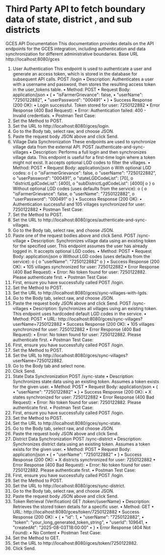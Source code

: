 # Third Party API to fetch boundary data of state, district , and sub districts 

GCES API Documentation
This documentation provides details on the API endpoints for the GCES integration, including authentication and data synchronization for different administrative boundaries.
Base URL
http://localhost:8080/gces
1. User Authentication
This endpoint is used to authenticate a user and generate an access token, which is stored in the database for subsequent API calls.
POST /login
•	Description: Authenticates a user with a username and password, then stores the resulting access token in the user_tokens table.
•	Method: POST
•	Request Body: application/json
•	{
•	  "isFarmerGrievance": false,
•	  "userName": "7250122882",
•	  "userPassword": "000491"
•	}
•	Success Response (200 OK):
•	Login successful. Token stored for user: 7250122882
•	Error Response (400 Bad Request):
•	Error: Authentication failed: 400 - Invalid credentials.
•	Postman Test Case:
1.	Set the Method to POST.
2.	Set the URL to http://localhost:8080/gces/login.
3.	Go to the Body tab, select raw, and choose JSON.
4.	Paste the request body JSON above and click Send.
2. Village Data Synchronization
These endpoints are used to synchronize village data from the external API.
POST /authenticate-and-sync-villages
•	Description: Performs a full login and then synchronizes village data. This endpoint is useful for a first-time login where a token might not exist. It accepts optional LGD codes to filter the villages.
•	Method: POST
•	Request Body: application/json
o	With optional LGD codes:
o	{
o	  "isFarmerGrievance": false,
o	  "userName": "7250122882",
o	  "userPassword": "000491",
o	  "stateLGDCodeList": [70],
o	  "districtLgdCodeList": [400],
o	  "subDistrictLgdCodeList": [4000]
o	}
o	Without optional LGD codes (uses defaults from the service):
o	{
o	  "isFarmerGrievance": false,
o	  "userName": "7250122882",
o	  "userPassword": "000491"
o	}
•	Success Response (200 OK):
•	Authentication successful and 105 villages synchronized for user: 7250122882
•	Postman Test Case:
1.	Set the Method to POST.
2.	Set the URL to http://localhost:8080/gces/authenticate-and-sync-villages.
3.	Go to the Body tab, select raw, and choose JSON.
4.	Paste one of the request bodies above and click Send.
POST /sync-village
•	Description: Synchronizes village data using an existing token for the specified user. This endpoint assumes the user has already logged in. It accepts optional LGD codes.
•	Method: POST
•	Request Body: application/json
o	Without LGD codes (uses defaults from the service):
o	{
o	  "userName": "7250122882"
o	}
•	Success Response (200 OK):
•	105 villages synchronized for user: 7250122882
•	Error Response (400 Bad Request):
•	Error: No token found for user: 7250122882. Please authenticate first.
•	Postman Test Case:
1.	First, ensure you have successfully called POST /login.
2.	Set the Method to POST.
3.	Set the URL to http://localhost:8080/gces/sync-villages-with-lgds.
4.	Go to the Body tab, select raw, and choose JSON.
5.	Paste the request body JSON above and click Send.
POST /sync-villages
•	Description: Synchronizes all villages using an existing token. This endpoint uses hardcoded default LGD codes in the service.
•	Method: POST
•	URL: http://localhost:8080/gces/sync-villages?userName=7250122882
•	Success Response (200 OK):
•	105 villages synchronized for user: 7250122882
•	Error Response (400 Bad Request):
•	Error: No token found for user: 7250122882. Please authenticate first.
•	Postman Test Case:
1.	First, ensure you have successfully called POST /login.
2.	Set the Method to POST.
3.	Set the URL to http://localhost:8080/gces/sync-villages?userName=7250122882.
4.	Go to the Body tab and select none.
5.	Click Send.
3. State Data Synchronization
POST /sync-state
•	Description: Synchronizes state data using an existing token. Assumes a token exists for the given user.
•	Method: POST
•	Request Body: application/json
•	{
•	  "userName": "7250122882"
•	}
•	Success Response (200 OK):
•	X states synchronized for user: 7250122882
•	Error Response (400 Bad Request):
•	Error: No token found for user: 7250122882. Please authenticate first.
•	Postman Test Case:
1.	First, ensure you have successfully called POST /login.
2.	Set the Method to POST.
3.	Set the URL to http://localhost:8080/gces/sync-state.
4.	Go to the Body tab, select raw, and choose JSON.
5.	Paste the request body JSON above and click Send.
4. District Data Synchronization
POST /sync-district
•	Description: Synchronizes district data using an existing token. Assumes a token exists for the given user.
•	Method: POST
•	Request Body: application/json
•	{
•	  "userName": "7250122882"
•	}
•	Success Response (200 OK):
•	X districts synchronized for user: 7250122882
•	Error Response (400 Bad Request):
•	Error: No token found for user: 7250122882. Please authenticate first.
•	Postman Test Case:
1.	First, ensure you have successfully called POST /login.
2.	Set the Method to POST.
3.	Set the URL to http://localhost:8080/gces/sync-district.
4.	Go to the Body tab, select raw, and choose JSON.
5.	Paste the request body JSON above and click Send.
5. Token Retrieval (Verification)
GET /token/{userName}
•	Description: Retrieves the stored token details for a specific user.
•	Method: GET
•	URL: http://localhost:8080/gces/token/7250122882
•	Success Response (200 OK):
•	{
•	  "id": 1,
•	  "userName": "7250122882",
•	  "token": "your_long_generated_token_string",
•	  "userId": 109641,
•	  "createdAt": "2025-08-03T18:00:00"
•	}
•	Error Response (404 Not Found):
•	No Content
•	Postman Test Case:
1.	Set the Method to GET.
2.	Set the URL to http://localhost:8080/gces/token/7250122882.
3.	Click Send.

